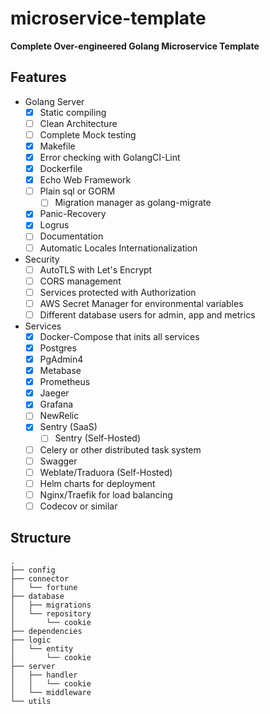 # microservice-template
**Complete Over-engineered Golang Microservice Template**

## Features
- Golang Server
    - [x] Static compiling
    - [ ] Clean Architecture
    - [ ] Complete Mock testing
    - [x] Makefile
    - [x] Error checking with GolangCI-Lint
    - [x] Dockerfile
    - [x] Echo Web Framework
    - [ ] Plain sql or GORM
        - [ ] Migration manager as golang-migrate
    - [x] Panic-Recovery
    - [x] Logrus
    - [ ] Documentation
    - [ ] Automatic Locales Internationalization
- Security
    - [ ] AutoTLS with Let's Encrypt
    - [ ] CORS management
    - [ ] Services protected with Authorization
    - [ ] AWS Secret Manager for environmental variables
    - [ ] Different database users for admin, app and metrics
- Services
    - [x] Docker-Compose that inits all services
    - [x] Postgres
    - [x] PgAdmin4
    - [x] Metabase
    - [x] Prometheus
    - [x] Jaeger
    - [x] Grafana
    - [ ] NewRelic
    - [x] Sentry (SaaS)
        - [ ] Sentry (Self-Hosted)
    - [ ] Celery or other distributed task system
    - [ ] Swagger
    - [ ] Weblate/Traduora (Self-Hosted)
    - [ ] Helm charts for deployment
    - [ ] Nginx/Traefik for load balancing
    - [ ] Codecov or similar

## Structure
```
.
├── config
├── connector
│   └── fortune
├── database
│   ├── migrations
│   └── repository
│       └── cookie
├── dependencies
├── logic
│   └── entity
│       └── cookie
├── server
│   ├── handler
│   │   └── cookie
│   └── middleware
└── utils
```
